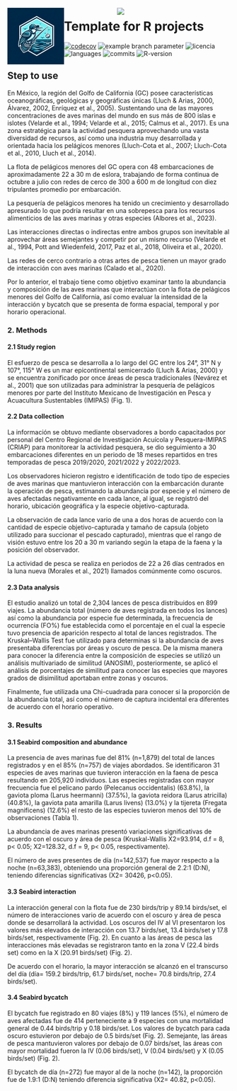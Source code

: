 <a href="https://www.islas.org.mx"><img src="https://www.islas.org.mx/img/logo.svg" align="right" width="256" /></a>

<a href="https://www.islas.org.mx"><img src="https://raw.githubusercontent.com/IslasGECI/bycatch_gulf_of_california/develop/assesst/bycatchR_02.png" align="left" width="128" /></a>

# Template for R projects
[![codecov](https://codecov.io/gh/IslasGECI/bycatch_gulf_of_california/graph/badge.svg?token=wyxnwZypMA)](https://codecov.io/gh/IslasGECI/clean_camera_data)
![example branch
parameter](https://github.com/IslasGECI/bycatch_gulf_of_california/actions/workflows/actions.yml/badge.svg)
![licencia](https://img.shields.io/github/license/IslasGECI/bycatch_gulf_of_california)
![languages](https://img.shields.io/github/languages/top/IslasGECI/bycatch_gulf_of_california)
![commits](https://img.shields.io/github/commit-activity/y/IslasGECI/bycatch_gulf_of_california)
![R-version](https://img.shields.io/github/r-package/v/IslasGECI/bycatch_gulf_of_california)

## Step to use

En México, la región del Golfo de California (GC) posee características oceanográficas,
geológicas y geográficas únicas (Lluch & Arias, 2000, Álvarez, 2002, Enríquez et al.,
2005). Sustentando una de las mayores concentraciones de aves marinas del mundo en sus más
de 800 islas e islotes (Velarde et al., 1994; Velarde et al., 2015; Calmus et al., 2017).
Es una zona estratégica para la actividad pesquera aprovechando una vasta diversidad de
recursos, así como una industria muy desarrollada y orientada hacia los pelágicos menores
(Lluch-Cota et al., 2007; Lluch-Cota et al., 2010, Lluch et al., 2014). 

La flota de pelágicos menores del GC opera con 48 embarcaciones de aproximadamente 22 a 30
m de eslora, trabajando de forma continua de octubre a julio con redes de cerco de 300 a
600 m de longitud con diez tripulantes promedio por embarcación.

La pesquería de pelágicos menores ha tenido un crecimiento y desarrollado apresurado lo que
podría resultar en una sobrepesca para los recursos alimenticios de las aves marinas y
otras especies (Albores et al., 2023).

Las interacciones directas o indirectas entre ambos grupos son inevitable al aprovechar
áreas semejantes y competir por un mismo recurso (Velarde et al., 1994, Pott and
Wiedenfeld, 2017, Paz et al., 2018, Oliveira et al., 2020).

Las redes de cerco contrario a otras artes de pesca tienen un mayor grado de interacción
con aves marinas (Calado et al., 2020).

Por lo anterior, el trabajo tiene como objetivo examinar tanto la abundancia y composición
de las aves marinas que interactúan con la flota de pelágicos menores del Golfo de
California, así como evaluar la intensidad de la interacción y bycatch que se presenta de
forma espacial, temporal y por horario operacional.

### 2. Methods
#### 2.1 Study region 
El esfuerzo de pesca se desarrolla a lo largo del GC entre los 24°, 31° N y 107°, 115° W es
un mar epicontinental semicerrado (Lluch & Arias, 2000) y se encuentra zonificado por once
áreas de pesca tradicionales (Nevárez et al., 2001) que son utilizadas para administrar la
pesquería de pelágicos menores por parte del Instituto Mexicano de Investigación en Pesca y
Acuacultura Sustentables (IMIPAS) (Fig. 1).

#### 2.2 Data collection 
La información se obtuvo mediante observadores a bordo capacitados por personal del Centro
Regional de Investigación Acuícola y Pesquera-IMIPAS (CRIAP) para monitorear la actividad
pesquera, se dio seguimiento a 30 embarcaciones diferentes en un periodo de 18 meses
repartidos en tres temporadas de pesca 2019/2020, 2021/2022 y 2022/2023.

Los observadores hicieron registro e identificación de todo tipo de especies de aves
marinas que mantuvieron interacción con la embarcación durante la operación de pesca,
estimando la abundancia por especie y el número de aves afectadas negativamente en cada
lance, al igual, se registró del horario, ubicación geográfica y la especie
objetivo-capturada.

La observación de cada lance vario de una a dos horas de acuerdo con la cantidad de especie
objetivo-capturada y tamaño de capsula (objeto utilizado para succionar el pescado
capturado), mientras que el rango de visión estuvo entre los 20 a 30 m variando según la
etapa de la faena y la posición del observador. 

La actividad de pesca se realiza en periodos de 22 a 26 días centrados en la luna nueva
(Morales et al., 2021) llamados comúnmente como oscuros.

#### 2.3 Data analysis 
El estudio analizó un total de 2,304 lances de pesca distribuidos en 899 viajes. La
abundancia total (número de aves registrada en todos los lances) así como la abundancia por
especie fue determinada, la frecuencia de ocurrencia (FO%) fue establecida como el
porcentaje en el cual la especie tuvo presencia de aparición respecto al total de lances
registrados. The Kruskal–Wallis Test fue utilizado para determinas si la abundancia de aves
presentaba diferencias por áreas y oscuro de pesca. De la misma manera para conocer la
diferencia entre la composición de especies se utilizó un análisis multivariado de
similitud (ANOSIM), posteriormente, se aplicó el análisis de porcentajes de similitud para
conocer las especies que mayores grados de disimilitud aportaban entre zonas y oscuros.

Finalmente, fue utilizada una Chi-cuadrada para conocer si la proporción de la abundancia
total, así como el número de captura incidental era diferentes de acuerdo con el horario
operativo.

### 3. Results
#### 3.1 Seabird composition and abundance
La presencia de aves marinas fue del 81% (n=1,879) del total de lances registrados y en el
85% (n=757) de viajes abordados. Se identificaron 31 especies de aves marinas que tuvieron
interacción en la faena de pesca resultando en 205,920 individuos. Las especies registradas
con mayor frecuencia fue el pelicano pardo (Pelecanus occidentalis) (63.8%), la gaviota
ploma (Larus heermanni) (37.5%), la gaviota reidora (Larus atricilla) (40.8%), la gaviota
pata amarilla (Larus livens) (13.0%) y la tijereta (Fregata magnificens) (12.6%) el resto
de las especies tuvieron menos del 10% de observaciones (Tabla 1).

La abundancia de aves marinas presentó variaciones significativas de acuerdo con el oscuro
y área de pesca (Kruskal-Wallis X2=93.914, d.f = 8, p< 0.05; X2=128.32, d.f = 9, p< 0.05,
respectivamente).

El número de aves presentes de día (n=142,537) fue mayor respecto a la noche (n=63,383),
obteniendo una proporción general de 2.2:1 (D:N), teniendo diferencias significativas (X2=
30426, p<0.05).

#### 3.3 Seabird interaction
La interacción general con la flota fue de 230 birds/trip y 89.14 birds/set, el número de
interacciones vario de acuerdo con el oscuro y área de pesca donde se desarrollará la
actividad. Los oscuros del IV al VI presentaron los valores más elevados de interacción con
13.7 birds/set, 13.4 birds/set y 17.8 birds/set, respectivamente (Fig. 2). En cuanto a las
áreas de pesca las interacciones más elevadas se registraron tanto en la zona V (22.4 birds
set) como en la X (20.91 birds/set) (Fig. 2). 

De acuerdo con el horario, la mayor interacción se alcanzó en el transcurso del día (día=
159.2 birds/trip, 61.7 birds/set, noche= 70.8 birds/trip, 27.4 birds/set).
#### 3.4 Seabird bycatch
El bycatch fue registrado en 80 viajes (8%) y 119 lances (5%), el número de aves afectadas
fue de 414 perteneciente a 9 especies con una mortalidad general de 0.44 birds/trip y 0.18
birds/set. Los valores de bycatch para cada oscuro estuvieron por debajo de 0.5 birds/set
(Fig. 2). Semejante, las áreas de pesca mantuvieron valores por debajo de 0.07 birds/set,
las áreas con mayor mortalidad fueron la IV (0.06 birds/set), V (0.04 birds/set) y X (0.05
birds/set) (Fig. 2).

El bycatch de día (n=272) fue mayor al de la noche (n=142), la proporción fue de 1.9:1
(D:N) teniendo diferencia significativa (X2= 40.82, p<0.05). 